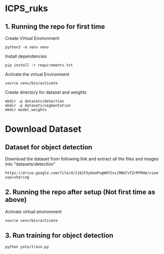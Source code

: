 # ICPS_ruks

## 1. Running the repo for first time
Create Virtual Environment
```commandline
python3 -m venv venv
```
Install dependencies
```commandline
pip install -r requirements.txt
```
Activate the virtual Environment
```commandline
source venv/bin/activate
```
Create directory for dataset and weights
```commandline
mkdir -p datasets/detection
mkdir -p datasets/segmentation
mkdir model_weights
```

# Download Dataset
## Dataset for object detection
Download the dataset from following link and extract all the files and images into "datasets/detection"
```commandline
https://drive.google.com/file/d/118iF3ykmaPogW9f2ssJ9NU7vTZrMYM4m/view?usp=sharing
```

## 2. Running the repo after setup (Not first time as above)
Activate virtual environment
```commandline
source venv/bin/activate
```
## 3. Run training for object detection
```commandline
python yolo/train.py
```